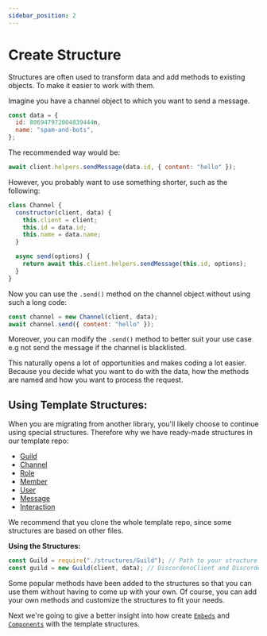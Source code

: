 ```yaml
---
sidebar_position: 2
---
```


# Create Structure

Structures are often used to transform data and add methods to existing objects. To make it easier to work with them.

Imagine you have a channel object to which you want to send a message.

```js
const data = {
  id: 806947972004839444n,
  name: "spam-and-bots",
};
```

The recommended way would be:

```js
await client.helpers.sendMessage(data.id, { content: "hello" });
```

However, you probably want to use something shorter, such as the following:

```js
class Channel {
  constructor(client, data) {
    this.client = client;
    this.id = data.id;
    this.name = data.name;
  }

  async send(options) {
    return await this.client.helpers.sendMessage(this.id, options);
  }
}
```

Now you can use the `.send()` method on the channel object without using such a long code:

```js
const channel = new Channel(client, data);
await channel.send({ content: "hello" });
```

Moreover, you can modify the `.send()` method to better suit your use case e.g not send the message if the channel is
blacklisted.

This naturally opens a lot of opportunities and makes coding a lot easier. Because you decide what you want to do with
the data, how the methods are named and how you want to process the request.

## Using Template Structures:

When you are migrating from another library, you'll likely choose to continue using special structures. Therefore why we
have ready-made structures in our template repo:

- [Guild](https://github.com/discordeno/discordeno/tree/main/template/nodejs/Structures/Guild.js)
- [Channel](https://github.com/discordeno/discordeno/tree/main/template/nodejs/Structures/Channel.js)
- [Role](https://github.com/discordeno/discordeno/tree/main/template/nodejs/Structures/Role.js)
- [Member](https://github.com/discordeno/discordeno/tree/main/template/nodejs/Structures/Member.js)
- [User](https://github.com/discordeno/discordeno/tree/main/template/nodejs/Structures/User.js)
- [Message](https://github.com/discordeno/discordeno/tree/main/template/nodejs/Structures/Message.js)
- [Interaction](https://github.com/discordeno/discordeno/tree/main/template/nodejs/Structures/Interaction.js)

We recommend that you clone the whole template repo, since some structures are based on other files.

**Using the Structures:**

```js
const Guild = require("./structures/Guild"); // Path to your structure
const guild = new Guild(client, data); // DiscordenoClient and DiscordenoPayloadData
```

Some popular methods have been added to the structures so that you can use them without having to come up with your own.
Of course, you can add your own methods and customize the structures to fit your needs.

Next we're going to give a better insight into how create [`Embeds`](embeds) and [`Components`](components) with the
template structures.
